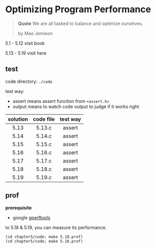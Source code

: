 # Optimizing Program Performance

> **Quote**
> We are all tasked to balance and optimize ourselves.
> 
> by Mae Jemison

5.1 - 5.12 visit book

5.13 - 5.19 visit here

## test

code directory: `./code`

test way:

- assert means assert function from `<assert.h>`
- output means to watch code output to judge if it works right

|solution|code file|test way|
|:------:|:-------:|:------:|
|5.13|5.13.c|assert|
|5.14|5.14.c|assert|
|5.15|5.15.c|assert|
|5.16|5.16.c|assert|
|5.17|5.17.c|assert|
|5.18|5.18.c|assert|
|5.19|5.19.c|assert|

## prof

**prerequisite**

- google [gperftools](https://github.com/gperftools/gperftools)

to 5.18 & 5.19, you can measure its performance.

    (cd chapter5/code; make 5.18.prof)
    (cd chapter5/code; make 5.18.prof)
